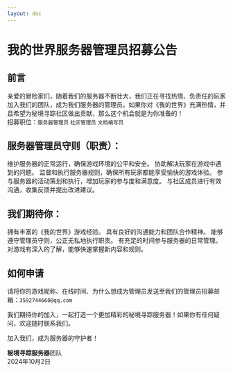 ```yaml
---
layout: doc
---
```


# 我的世界服务器管理员招募公告

## 前言

亲爱的冒险家们，随着我们的服务器不断壮大，我们正在寻找热情、负责任的玩家加入我们的团队，成为我们服务器的管理员。如果你对《我的世界》充满热情，并且希望为秘境寻踪社区做出贡献，那么这个机会就是为你准备的！<br>
招募职位：```服务器管理员``` ```社区管理员``` ```文档编写员```

## 服务器管理员守则（职责）：

维护服务器的正常运行，确保游戏环境的公平和安全。
协助解决玩家在游戏中遇到的问题。
监督和执行服务器规则，确保所有玩家都能享受愉快的游戏体验。
参与服务器的活动策划和执行，增加玩家的参与度和满意度。
与社区成员进行有效沟通，收集反馈并提出改进建议。

## 我们期待你：

拥有丰富的《我的世界》游戏经验。
具有良好的沟通能力和团队合作精神。
能够遵守管理员守则，公正无私地执行职责。
有充足的时间参与服务器的日常管理。
对游戏有深入的了解，能够快速掌握新内容和规则。

## 如何申请

请将你的游戏昵称、在线时间、为什么想成为管理员发送至我们的管理员招募邮箱：```3592744660@qq.com```

我们期待你的加入，一起打造一个更加精彩的秘境寻踪服务器！如果你有任何疑问，欢迎随时联系我们。

加入我们，成为服务器的守护者！

**秘境寻踪服务器**团队
<br>2024年10月2日